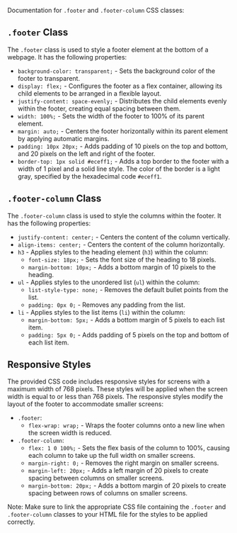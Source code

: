 Documentation for `.footer` and `.footer-column` CSS classes:

## `.footer` Class

The `.footer` class is used to style a footer element at the bottom of a webpage. It has the following properties:

- `background-color: transparent;` - Sets the background color of the footer to transparent.
- `display: flex;` - Configures the footer as a flex container, allowing its child elements to be arranged in a flexible layout.
- `justify-content: space-evenly;` - Distributes the child elements evenly within the footer, creating equal spacing between them.
- `width: 100%;` - Sets the width of the footer to 100% of its parent element.
- `margin: auto;` - Centers the footer horizontally within its parent element by applying automatic margins.
- `padding: 10px 20px;` - Adds padding of 10 pixels on the top and bottom, and 20 pixels on the left and right of the footer.
- `border-top: 1px solid #eceff1;` - Adds a top border to the footer with a width of 1 pixel and a solid line style. The color of the border is a light gray, specified by the hexadecimal code `#eceff1`.

## `.footer-column` Class

The `.footer-column` class is used to style the columns within the footer. It has the following properties:

- `justify-content: center;` - Centers the content of the column vertically.
- `align-items: center;` - Centers the content of the column horizontally.
- `h3` - Applies styles to the heading element (`h3`) within the column:
  - `font-size: 18px;` - Sets the font size of the heading to 18 pixels.
  - `margin-bottom: 10px;` - Adds a bottom margin of 10 pixels to the heading.
- `ul` - Applies styles to the unordered list (`ul`) within the column:
  - `list-style-type: none;` - Removes the default bullet points from the list.
  - `padding: 0px 0;` - Removes any padding from the list.
- `li` - Applies styles to the list items (`li`) within the column:
  - `margin-bottom: 5px;` - Adds a bottom margin of 5 pixels to each list item.
  - `padding: 5px 0;` - Adds padding of 5 pixels on the top and bottom of each list item.

## Responsive Styles

The provided CSS code includes responsive styles for screens with a maximum width of 768 pixels. These styles will be applied when the screen width is equal to or less than 768 pixels. The responsive styles modify the layout of the footer to accommodate smaller screens:

- `.footer`:
  - `flex-wrap: wrap;` - Wraps the footer columns onto a new line when the screen width is reduced.
- `.footer-column`:
  - `flex: 1 0 100%;` - Sets the flex basis of the column to 100%, causing each column to take up the full width on smaller screens.
  - `margin-right: 0;` - Removes the right margin on smaller screens.
  - `margin-left: 20px;` - Adds a left margin of 20 pixels to create spacing between columns on smaller screens.
  - `margin-bottom: 20px;` - Adds a bottom margin of 20 pixels to create spacing between rows of columns on smaller screens.

Note: Make sure to link the appropriate CSS file containing the `.footer` and `.footer-column` classes to your HTML file for the styles to be applied correctly.
